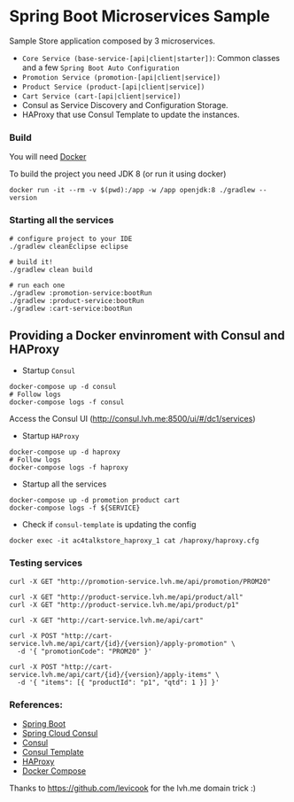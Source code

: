 # Spring Boot Microservices Sample

Sample Store application composed by 3 microservices.

- `Core Service (base-service-[api|client|starter])`: Common classes and a few `Spring Boot Auto Configuration`
- `Promotion Service (promotion-[api|client|service])`
- `Product Service (product-[api|client|service])`
- `Cart Service (cart-[api|client|service])`
- Consul as Service Discovery and Configuration Storage.
- HAProxy that use Consul Template to update the instances.

### Build

You will need [Docker](https://www.docker.com)

To build the project you need JDK 8 (or run it using docker)

```shell
docker run -it --rm -v $(pwd):/app -w /app openjdk:8 ./gradlew --version
```

### Starting all the services

```shell
# configure project to your IDE
./gradlew cleanEclipse eclipse

# build it!
./gradlew clean build

# run each one
./gradlew :promotion-service:bootRun
./gradlew :product-service:bootRun
./gradlew :cart-service:bootRun
```

## Providing a Docker envinroment with Consul and HAProxy

- Startup `Consul`

```shell
docker-compose up -d consul
# Follow logs
docker-compose logs -f consul
```

Access the Consul UI (http://consul.lvh.me:8500/ui/#/dc1/services)

- Startup `HAProxy`

```shell
docker-compose up -d haproxy
# Follow logs
docker-compose logs -f haproxy
```

- Startup all the services

```shell
docker-compose up -d promotion product cart
docker-compose logs -f ${SERVICE}
```

- Check if `consul-template` is updating the config

```shell
docker exec -it ac4talkstore_haproxy_1 cat /haproxy/haproxy.cfg
```

### Testing services

```shell
curl -X GET "http://promotion-service.lvh.me/api/promotion/PROM20"

curl -X GET "http://product-service.lvh.me/api/product/all"
curl -X GET "http://product-service.lvh.me/api/product/p1"

curl -X GET "http://cart-service.lvh.me/api/cart"

curl -X POST "http://cart-service.lvh.me/api/cart/{id}/{version}/apply-promotion" \
  -d '{ "promotionCode": "PROM20" }'

curl -X POST "http://cart-service.lvh.me/api/cart/{id}/{version}/apply-items" \
  -d '{ "items": [{ "productId": "p1", "qtd": 1 }] }'
```

### References:
- [Spring Boot](http://docs.spring.io/spring-boot/docs/current/reference/htmlsingle/)
- [Spring Cloud Consul](https://cloud.spring.io/spring-cloud-consul/)
- [Consul](https://github.com/hashicorp/consul)
- [Consul Template](https://github.com/hashicorp/consul-template)
- [HAProxy](https://cbonte.github.io/haproxy-dconv/)
- [Docker Compose](https://docs.docker.com/compose/)

Thanks to https://github.com/levicook for the lvh.me domain trick :)

